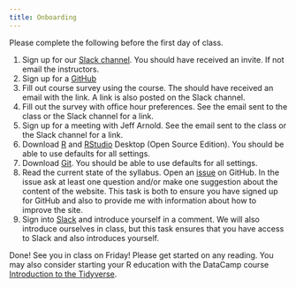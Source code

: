 ```yaml
---
title: Onboarding
---
```


Please complete the following before the first day of class.

1. Sign up for our [Slack channel](https://uwpolsmethods.slack.com). You should have received an invite. If not email the instructors.
2. Sign up for a [GitHub](https://github.com/)
3. Fill out course survey using the course. The should have received an email with the link. A link is also posted on the Slack channel.
3. Fill out the survey with office hour preferences. See the email sent to the class or the Slack channel for a link.
3. Sign up for a meeting with Jeff Arnold. See the email sent to the class or the Slack channel for a link.
4. Download [R](https://cran.r-project.org/) and [RStudio](https://www.rstudio.com/products/rstudio/) Desktop (Open Source Edition). You should be able to use defaults for all settings.
5. Download [Git](https://git-scm.com/downloads). You should be able to use defaults for all settings.
6. Read the current state of the syllabus.  Open an [issue](https://github.com/UW-POLS501/2018/issues) on GitHub. In the issue ask at least one question and/or make one suggestion about the content of the website. This task is both to ensure you have signed up for GitHub and also to provide me with information about how to improve the site.
7. Sign into [Slack](https://uwpolsmethods.slack.com) and introduce yourself in a comment.  We will also introduce ourselves in class, but this task ensures that you have access to Slack and also introduces
yourself.

Done! See you in class on Friday! Please get started on any reading.
You may also consider starting your R education with the DataCamp course [Introduction to the Tidyverse](https://www.datacamp.com/courses/introduction-to-the-tidyverse).

